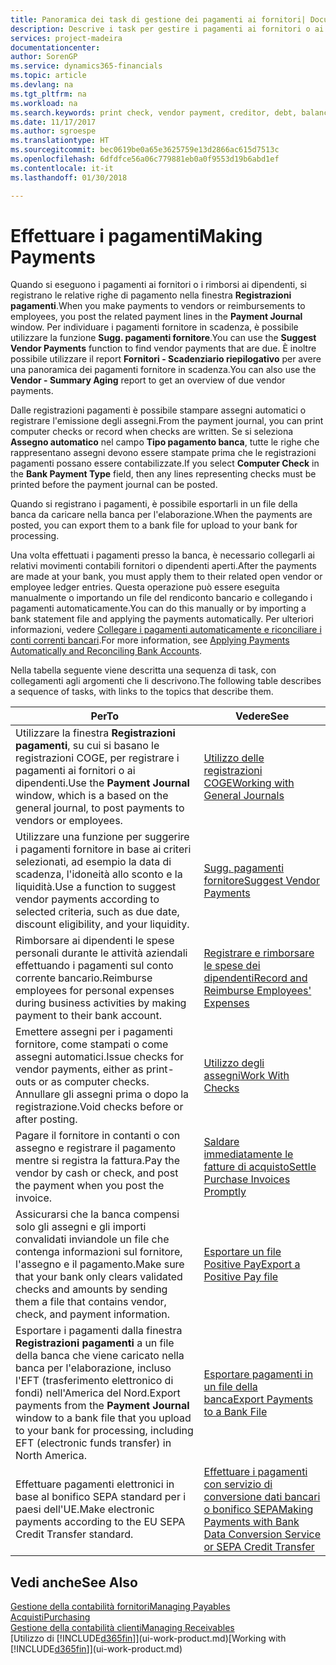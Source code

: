 ```yaml
---
title: Panoramica dei task di gestione dei pagamenti ai fornitori| Documenti Microsoft
description: Descrive i task per gestire i pagamenti ai fornitori o ai creditori, inclusa la registrazione delle righe di pagamento e la visualizzazione di una panoramica del saldo dovuto.
services: project-madeira
documentationcenter: 
author: SorenGP
ms.service: dynamics365-financials
ms.topic: article
ms.devlang: na
ms.tgt_pltfrm: na
ms.workload: na
ms.search.keywords: print check, vendor payment, creditor, debt, balance due, AP
ms.date: 11/17/2017
ms.author: sgroespe
ms.translationtype: HT
ms.sourcegitcommit: bec0619be0a65e3625759e13d2866ac615d7513c
ms.openlocfilehash: 6dfdfce56a06c779881eb0a0f9553d19b6abd1ef
ms.contentlocale: it-it
ms.lasthandoff: 01/30/2018

---
```

# <a name="making-payments"></a><span data-ttu-id="f5dfd-103">Effettuare i pagamenti</span><span class="sxs-lookup"><span data-stu-id="f5dfd-103">Making Payments</span></span>
<span data-ttu-id="f5dfd-104">Quando si eseguono i pagamenti ai fornitori o i rimborsi ai dipendenti, si registrano le relative righe di pagamento nella finestra **Registrazioni pagamenti**.</span><span class="sxs-lookup"><span data-stu-id="f5dfd-104">When you make payments to vendors or reimbursements to employees, you post the related payment lines in the **Payment Journal** window.</span></span> <span data-ttu-id="f5dfd-105">Per individuare i pagamenti fornitore in scadenza, è possibile utilizzare la funzione **Sugg. pagamenti fornitore**.</span><span class="sxs-lookup"><span data-stu-id="f5dfd-105">You can use the **Suggest Vendor Payments** function to find vendor payments that are due.</span></span> <span data-ttu-id="f5dfd-106">È inoltre possibile utilizzare il report **Fornitori - Scadenziario riepilogativo** per avere una panoramica dei pagamenti fornitore in scadenza.</span><span class="sxs-lookup"><span data-stu-id="f5dfd-106">You can also use the **Vendor - Summary Aging** report to get an overview of due vendor payments.</span></span>

<span data-ttu-id="f5dfd-107">Dalle registrazioni pagamenti è possibile stampare assegni automatici o registrare l'emissione degli assegni.</span><span class="sxs-lookup"><span data-stu-id="f5dfd-107">From the payment journal, you can print computer checks or record when checks are written.</span></span> <span data-ttu-id="f5dfd-108">Se si seleziona **Assegno automatico** nel campo **Tipo pagamento banca**, tutte le righe che rappresentano assegni devono essere stampate prima che le registrazioni pagamenti possano essere contabilizzate.</span><span class="sxs-lookup"><span data-stu-id="f5dfd-108">If you select **Computer Check** in the **Bank Payment Type** field, then any lines representing checks must be printed before the payment journal can be posted.</span></span>

<span data-ttu-id="f5dfd-109">Quando si registrano i pagamenti, è possibile esportarli in un file della banca da caricare nella banca per l'elaborazione.</span><span class="sxs-lookup"><span data-stu-id="f5dfd-109">When the payments are posted, you can export them to a bank file for upload to your bank for processing.</span></span>

<span data-ttu-id="f5dfd-110">Una volta effettuati i pagamenti presso la banca, è necessario collegarli ai relativi movimenti contabili fornitori o dipendenti aperti.</span><span class="sxs-lookup"><span data-stu-id="f5dfd-110">After the payments are made at your bank, you must apply them to their related open vendor or employee ledger entries.</span></span> <span data-ttu-id="f5dfd-111">Questa operazione può essere eseguita manualmente o importando un file del rendiconto bancario e collegando i pagamenti automaticamente.</span><span class="sxs-lookup"><span data-stu-id="f5dfd-111">You can do this manually or by importing a bank statement file and applying the payments automatically.</span></span> <span data-ttu-id="f5dfd-112">Per ulteriori informazioni, vedere [Collegare i pagamenti automaticamente e riconciliare i conti correnti bancari](receivables-apply-payments-auto-reconcile-bank-accounts.md).</span><span class="sxs-lookup"><span data-stu-id="f5dfd-112">For more information, see [Applying Payments Automatically and Reconciling Bank Accounts](receivables-apply-payments-auto-reconcile-bank-accounts.md).</span></span>

<span data-ttu-id="f5dfd-113">Nella tabella seguente viene descritta una sequenza di task, con collegamenti agli argomenti che li descrivono.</span><span class="sxs-lookup"><span data-stu-id="f5dfd-113">The following table describes a sequence of tasks, with links to the topics that describe them.</span></span>

| <span data-ttu-id="f5dfd-114">Per</span><span class="sxs-lookup"><span data-stu-id="f5dfd-114">To</span></span> | <span data-ttu-id="f5dfd-115">Vedere</span><span class="sxs-lookup"><span data-stu-id="f5dfd-115">See</span></span> |
| --- | --- |
|<span data-ttu-id="f5dfd-116">Utilizzare la finestra **Registrazioni pagamenti**, su cui si basano le registrazioni COGE, per registrare i pagamenti ai fornitori o ai dipendenti.</span><span class="sxs-lookup"><span data-stu-id="f5dfd-116">Use the **Payment Journal** window, which is a based on the general journal, to post payments to vendors or employees.</span></span>|[<span data-ttu-id="f5dfd-117">Utilizzo delle registrazioni COGE</span><span class="sxs-lookup"><span data-stu-id="f5dfd-117">Working with General Journals</span></span>](ui-work-general-journals.md)|
| <span data-ttu-id="f5dfd-118">Utilizzare una funzione per suggerire i pagamenti fornitore in base ai criteri selezionati, ad esempio la data di scadenza, l'idoneità allo sconto e la liquidità.</span><span class="sxs-lookup"><span data-stu-id="f5dfd-118">Use a function to suggest vendor payments according to selected criteria, such as due date, discount eligibility, and your liquidity.</span></span> |[<span data-ttu-id="f5dfd-119">Sugg. pagamenti fornitore</span><span class="sxs-lookup"><span data-stu-id="f5dfd-119">Suggest Vendor Payments</span></span>](payables-how-suggest-vendor-payments.md) |
|<span data-ttu-id="f5dfd-120">Rimborsare ai dipendenti le spese personali durante le attività aziendali effettuando i pagamenti sul conto corrente bancario.</span><span class="sxs-lookup"><span data-stu-id="f5dfd-120">Reimburse employees for personal expenses during business activities by making payment to their bank account.</span></span>|[<span data-ttu-id="f5dfd-121">Registrare e rimborsare le spese dei dipendenti</span><span class="sxs-lookup"><span data-stu-id="f5dfd-121">Record and Reimburse Employees' Expenses</span></span>](finance-how-record-reimburse-employee-expenses.md)|
| <span data-ttu-id="f5dfd-122">Emettere assegni per i pagamenti fornitore, come stampati o come assegni automatici.</span><span class="sxs-lookup"><span data-stu-id="f5dfd-122">Issue checks for vendor payments, either as print-outs or as computer checks.</span></span> <span data-ttu-id="f5dfd-123">Annullare gli assegni prima o dopo la registrazione.</span><span class="sxs-lookup"><span data-stu-id="f5dfd-123">Void checks before or after posting.</span></span> |[<span data-ttu-id="f5dfd-124">Utilizzo degli assegni</span><span class="sxs-lookup"><span data-stu-id="f5dfd-124">Work With Checks</span></span>](payables-how-work-checks.md) |
| <span data-ttu-id="f5dfd-125">Pagare il fornitore in contanti o con assegno e registrare il pagamento mentre si registra la fattura.</span><span class="sxs-lookup"><span data-stu-id="f5dfd-125">Pay the vendor by cash or check, and post the payment when you post the invoice.</span></span> |[<span data-ttu-id="f5dfd-126">Saldare immediatamente le fatture di acquisto</span><span class="sxs-lookup"><span data-stu-id="f5dfd-126">Settle Purchase Invoices Promptly</span></span>](finance-how-to-settle-purchase-invoices-promptly.md) |
| <span data-ttu-id="f5dfd-127">Assicurarsi che la banca compensi solo gli assegni e gli importi convalidati inviandole un file che contenga informazioni sul fornitore, l'assegno e il pagamento.</span><span class="sxs-lookup"><span data-stu-id="f5dfd-127">Make sure that your bank only clears validated checks and amounts by sending them a file that contains vendor, check, and payment information.</span></span> |[<span data-ttu-id="f5dfd-128">Esportare un file Positive Pay</span><span class="sxs-lookup"><span data-stu-id="f5dfd-128">Export a Positive Pay file</span></span>](finance-how-positive-pay.md) |
|<span data-ttu-id="f5dfd-129">Esportare i pagamenti dalla finestra **Registrazioni pagamenti** a un file della banca che viene caricato nella banca per l'elaborazione, incluso l'EFT (trasferimento elettronico di fondi) nell'America del Nord.</span><span class="sxs-lookup"><span data-stu-id="f5dfd-129">Export payments from the **Payment Journal** window to a bank file that you upload to your bank for processing, including EFT (electronic funds transfer) in North America.</span></span> |[<span data-ttu-id="f5dfd-130">Esportare pagamenti in un file della banca</span><span class="sxs-lookup"><span data-stu-id="f5dfd-130">Export Payments to a Bank File</span></span>](payables-how-export-payments-bank-file.md)|
|<span data-ttu-id="f5dfd-131">Effettuare pagamenti elettronici in base al bonifico SEPA standard per i paesi dell'UE.</span><span class="sxs-lookup"><span data-stu-id="f5dfd-131">Make electronic payments according to the EU SEPA Credit Transfer standard.</span></span>|[<span data-ttu-id="f5dfd-132">Effettuare i pagamenti con servizio di conversione dati bancari o bonifico SEPA</span><span class="sxs-lookup"><span data-stu-id="f5dfd-132">Making Payments with Bank Data Conversion Service or SEPA Credit Transfer</span></span>](finance-make-payments-with-bank-data-conversion-service-or-sepa-credit-transfer.md)|    

## <a name="see-also"></a><span data-ttu-id="f5dfd-133">Vedi anche</span><span class="sxs-lookup"><span data-stu-id="f5dfd-133">See Also</span></span>
[<span data-ttu-id="f5dfd-134">Gestione della contabilità fornitori</span><span class="sxs-lookup"><span data-stu-id="f5dfd-134">Managing Payables</span></span>](payables-manage-payables.md)  
[<span data-ttu-id="f5dfd-135">Acquisti</span><span class="sxs-lookup"><span data-stu-id="f5dfd-135">Purchasing</span></span>](purchasing-manage-purchasing.md)  
[<span data-ttu-id="f5dfd-136">Gestione della contabilità clienti</span><span class="sxs-lookup"><span data-stu-id="f5dfd-136">Managing Receivables</span></span>](receivables-manage-receivables.md)  
<span data-ttu-id="f5dfd-137">[Utilizzo di [!INCLUDE[d365fin](includes/d365fin_md.md)]](ui-work-product.md)</span><span class="sxs-lookup"><span data-stu-id="f5dfd-137">[Working with [!INCLUDE[d365fin](includes/d365fin_md.md)]](ui-work-product.md)</span></span>  

